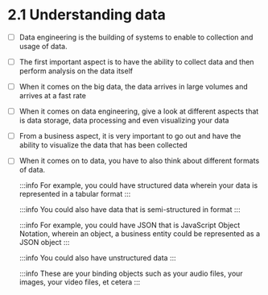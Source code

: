 # 2.1 Understanding data

- [ ] Data engineering is the building of systems to enable to collection and usage of data. <br/>

- [ ] The first important aspect is to have the ability to collect data and then perform analysis on the data itself<br/>

- [ ] When it comes on the big data, the data arrives in large volumes and arrives at a fast rate<br/>

- [ ] When it comes on data engineering, give a look at different aspects that is data storage, data processing and even visualizing your data<br/>

- [ ] From a business aspect, it is very important to go out and have the ability to visualize the data that has been collected<br/>

- [ ] When it comes on to data, you have to also think about different formats of data. <br/>

    :::info
        For example, you could have structured data wherein your data is represented in a tabular format
    :::

    :::info
        You could also have data that is semi-structured in format
    :::

    :::info
        For example, you could have JSON that is JavaScript Object Notation, wherein an object, a business entity could be represented as a JSON object
    :::

    :::info
        You could also have unstructured data
    :::

    :::info
        These are your binding objects such as your audio files, your images, your video files, et cetera
    :::